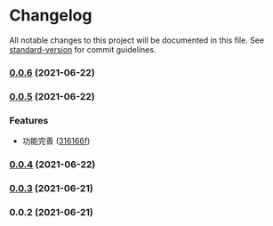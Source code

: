 # Changelog

All notable changes to this project will be documented in this file. See [standard-version](https://github.com/conventional-changelog/standard-version) for commit guidelines.

### [0.0.6](https://github.com/BWrong/vue-vditor/compare/v0.0.5...v0.0.6) (2021-06-22)

### [0.0.5](https://github.com/BWrong/vue-vditor/compare/v0.0.4...v0.0.5) (2021-06-22)


### Features

* 功能完善 ([316166f](https://github.com/BWrong/vue-vditor/commit/316166fa99e01ccb3236c780a8c6654a1fe1a78f))

### [0.0.4](https://github.com/BWrong/vue-vditor/compare/v0.0.3...v0.0.4) (2021-06-22)

### [0.0.3](https://github.com/BWrong/vue-vditor/compare/v0.0.2...v0.0.3) (2021-06-21)

### 0.0.2 (2021-06-21)
